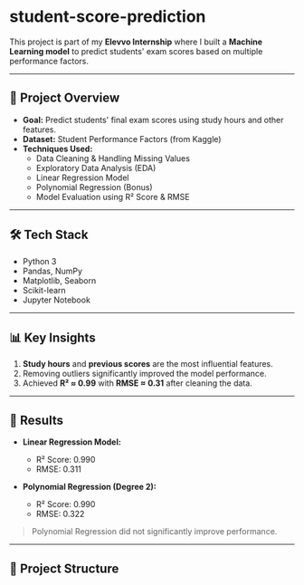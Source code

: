 # student-score-prediction

This project is part of my **Elevvo Internship** where I built a **Machine Learning model** to predict students' exam scores based on multiple performance factors.  

---

## 📌 Project Overview
- **Goal:** Predict students' final exam scores using study hours and other features.
- **Dataset:** Student Performance Factors (from Kaggle)
- **Techniques Used:**
  - Data Cleaning & Handling Missing Values
  - Exploratory Data Analysis (EDA)
  - Linear Regression Model
  - Polynomial Regression (Bonus)
  - Model Evaluation using R² Score & RMSE

---

## 🛠️ Tech Stack
- Python 3
- Pandas, NumPy
- Matplotlib, Seaborn
- Scikit-learn
- Jupyter Notebook

---

## 📊 Key Insights
1. **Study hours** and **previous scores** are the most influential features.
2. Removing outliers significantly improved the model performance.
3. Achieved **R² ≈ 0.99** with **RMSE ≈ 0.31** after cleaning the data.

---

## 🚀 Results
- **Linear Regression Model:**  
  - R² Score: 0.990  
  - RMSE: 0.311  

- **Polynomial Regression (Degree 2):**  
  - R² Score: 0.990  
  - RMSE: 0.322  

> Polynomial Regression did not significantly improve performance.

---

## 📁 Project Structure
